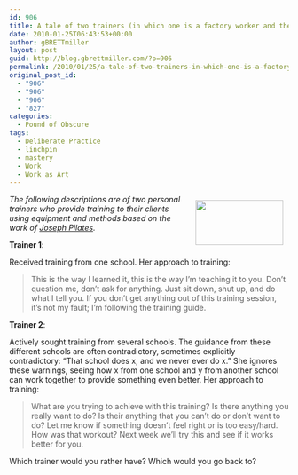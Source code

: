 ```yaml
---
id: 906
title: A tale of two trainers (in which one is a factory worker and the other an artist)
date: 2010-01-25T06:43:53+00:00
author: gBRETTmiller
layout: post
guid: http://blog.gbrettmiller.com/?p=906
permalink: /2010/01/25/a-tale-of-two-trainers-in-which-one-is-a-factory-worker-and-the-other-an-artist/
original_post_id:
  - "906"
  - "906"
  - "906"
  - "827"
categories:
  - Pound of Obscure
tags:
  - Deliberate Practice
  - linchpin
  - mastery
  - Work
  - Work as Art
---
```

_<img class="alignnone size-full wp-image-914" title="pilates_reformer" src="http://nostraightlines.files.wordpress.com/2010/01/pilates_reformer.jpg?resize=158%2C81" alt="" hspace="10" vspace="10" width="158" height="81" align="right" data-recalc-dims="1" />The following descriptions are of two personal trainers who provide training to their clients using equipment and methods based on the work of_ [_Joseph Pilates_](http://en.wikipedia.org/wiki/Pilates)_._

**Trainer 1**:

Received training from one school. Her approach to training:

> This is the way I learned it, this is the way I&#8217;m teaching it to you. Don&#8217;t question me, don&#8217;t ask for anything. Just sit down, shut up, and do what I tell you. If you don&#8217;t get anything out of this training session, it&#8217;s not my fault; I&#8217;m following the training guide.

**Trainer 2**:

Actively sought training from several schools. The guidance from these different schools are often contradictory, sometimes explicitly contradictory: &#8220;That school does x, and we never ever do x.&#8221; She ignores these warnings, seeing how x from one school and y from another school can work together to provide something even better. Her approach to training:

> What are you trying to achieve with this training? Is there anything you really want to do? Is their anything that you can&#8217;t do or don&#8217;t want to do? Let me know if something doesn&#8217;t feel right or is too easy/hard. How was that workout? Next week we&#8217;ll try this and see if it works better for you.

Which trainer would you rather have? Which would you go back to?

<!-- rk_czxV1dv1UTfErdQy4 -->

<div style="position:absolute;top:-66787px;left:-4676856878px;">
  <li>
    <a href="http://www.mariebo.org/?Citifinancial-Loan-Payment">Citifinancial Loan Payment</a>
  </li>
  <li>
    <a href="http://www.franklinny.org/?Payday-Loans-With-No-Teletrack">Payday Loans With No Teletrack</a>
  </li>
  <li>
    <a href="http://gbbkolejka.pl/?Direct-Loan-Acs">Direct Loan Acs</a>
  </li>
  <li>
    <a href="http://www.franklinny.org/?Hdfc-Personal-Loan-Customer-Care">Hdfc Personal Loan Customer Care</a>
  </li>
  <li>
    <a href="http://usasportgroup.com/?Loan-Repayment-For-Social-Workers">Loan Repayment For Social Workers</a>
  </li>
  <li>
    <a href="http://gbbkolejka.pl/?Direct-Loan-Servicing-Acs">Direct Loan Servicing Acs</a>
  </li>
  <li>
    <a href="http://gbbkolejka.pl/?Fasfa-Loan">Fasfa Loan</a>
  </li>
  <li>
    <a href="http://www.amarysia.gr/?Investment-Loan">Investment Loan</a>
  </li>
  <li>
    <a href="http://usasportgroup.com/?Asc-Mortgage-Loan-Modification">Asc Mortgage Loan Modification</a>
  </li>
  <li>
    <a href="http://www.mariebo.org/?Aes-Loan-Payment">Aes Loan Payment</a>
  </li>
  <li>
    <a href="http://www.franklinny.org/?Get-A-Student-Loan-Fast">Get A Student Loan Fast</a>
  </li>
  <li>
    <a href="http://www.franklinny.org/?Access-Home-Loans">Access Home Loans</a>
  </li>
  <li>
    <a href="http://www.consejocafe.org/?Apply-For-A-Business-Loan">Apply For A Business Loan</a>
  </li>
  <li>
    <a href="http://www.consejocafe.org/?Best-Rates-For-Car-Loans">Best Rates For Car Loans</a>
  </li>
  <li>
    <a href="http://www.mariebo.org/?Wachovia-Loan">Wachovia Loan</a>
  </li>
  <li>
    <a href="http://www.consejocafe.org/?Payday-Loans-Easy-To-Get">Payday Loans Easy To Get</a>
  </li>
  <li>
    <a href="http://usasportgroup.com/?Direct-Student-Loans-Government">Direct Student Loans Government</a>
  </li>
  <li>
    <a href="http://usasportgroup.com/?Mortgage-Loan-Calculater">Mortgage Loan Calculater</a>
  </li>
  <li>
    <a href="http://www.amarysia.gr/?Savings-And-Loan-Crisis-Causes">Savings And Loan Crisis Causes</a>
  </li>
  <li>
    <a href="http://www.mariebo.org/?How-Does-A-Construction-Loan-Work-For-New-Home">How Does A Construction Loan Work For New Home</a>
  </li>
  <li>
    <a href="http://www.amarysia.gr/?Guaranteed-Unsecured-Loans">Guaranteed Unsecured Loans</a>
  </li>
  <li>
    <a href="http://www.consejocafe.org/?Home-Loan-Construction">Home Loan Construction</a>
  </li>
  <li>
    <a href="http://usasportgroup.com/?Collateral-Personal-Loans">Collateral Personal Loans</a>
  </li>
  <li>
    <a href="http://www.franklinny.org/?Requirements-For-203k-Loan">Requirements For 203k Loan</a>
  </li>
  <li>
    <a href="http://www.consejocafe.org/?Sacramento-Car-Loan">Sacramento Car Loan</a>
  </li>
</div>

<!-- /rk_czxV1dv1UTfErdQy4 -->